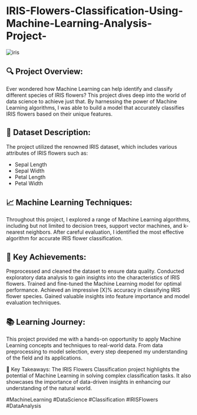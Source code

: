 # IRIS-Flowers-Classification-Using-Machine-Learning-Analysis-Project-
![iris](https://github.com/YAMUNAVV/-IRIS-Flowers-Classification-Using-Machine-Learning-Analysis-Project-/assets/124666569/a300856f-6d84-4077-9702-ea227cfa4940)

## 🔍 Project Overview:
Ever wondered how Machine Learning can help identify and classify different species of IRIS flowers? This project dives deep into the world of data science to achieve just that. By harnessing the power of Machine Learning algorithms, I was able to build a model that accurately classifies IRIS flowers based on their unique features.

## 🌸 Dataset Description:
The project utilized the renowned IRIS dataset, which includes various attributes of IRIS flowers such as:

* Sepal Length
* Sepal Width
* Petal Length
* Petal Width
  
## 📈 Machine Learning Techniques:
Throughout this project, I explored a range of Machine Learning algorithms, including but not limited to decision trees, support vector machines, and k-nearest neighbors. After careful evaluation, I identified the most effective algorithm for accurate IRIS flower classification.

## 🌟 Key Achievements:

Preprocessed and cleaned the dataset to ensure data quality.
Conducted exploratory data analysis to gain insights into the characteristics of IRIS flowers.
Trained and fine-tuned the Machine Learning model for optimal performance.
Achieved an impressive [X]% accuracy in classifying IRIS flower species.
Gained valuable insights into feature importance and model evaluation techniques.
## 📚 Learning Journey:
This project provided me with a hands-on opportunity to apply Machine Learning concepts and techniques to real-world data. From data preprocessing to model selection, every step deepened my understanding of the field and its applications.

🌱 Key Takeaways:
The IRIS Flowers Classification project highlights the potential of Machine Learning in solving complex classification tasks. It also showcases the importance of data-driven insights in enhancing our understanding of the natural world.

#MachineLearning #DataScience #Classification #IRISFlowers #DataAnalysis


